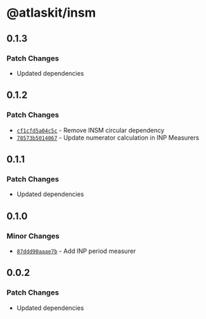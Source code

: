 # @atlaskit/insm

## 0.1.3

### Patch Changes

- Updated dependencies

## 0.1.2

### Patch Changes

- [`cf1cfd5a04c5c`](https://bitbucket.org/atlassian/atlassian-frontend-monorepo/commits/cf1cfd5a04c5c) -
  Remove INSM circular dependency
- [`78573b5014067`](https://bitbucket.org/atlassian/atlassian-frontend-monorepo/commits/78573b5014067) -
  Update numerator calculation in INP Measurers

## 0.1.1

### Patch Changes

- Updated dependencies

## 0.1.0

### Minor Changes

- [`87ddd90aaae7b`](https://bitbucket.org/atlassian/atlassian-frontend-monorepo/commits/87ddd90aaae7b) -
  Add INP period measurer

## 0.0.2

### Patch Changes

- Updated dependencies
